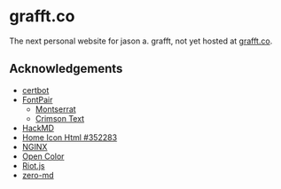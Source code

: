 # grafft.co

The next personal website for jason a. grafft, not yet hosted at [grafft.co](http://grafft.co).

## Acknowledgements
- [certbot][certbot]
- [FontPair][fontpair]
  - [Montserrat][montserrat]
  - [Crimson Text][crimsontext]
- [HackMD][hackmd]
- [Home Icon Html #352283][homeicon]
- [NGINX][nginx]
- [Open Color][opencolor]
- [Riot.js][riotjs]
- [zero-md][zero-md]

[certbot]: https://certbot.eff.org/
[crimsontext]: https://fonts.google.com/specimen/Crimson+Text
[fontpair]: https://fontpair.co/
[hackmd]: https://hackmd.io
[homeicon]: https://icon-library.net/icon/home-icon-html-13.html
[montserrat]: https://fonts.google.com/specimen/Montserrat
[nginx]: https://www.nginx.com/
[opencolor]: https://yeun.github.io/open-color/
[riotjs]: https://riot.js.org/
[zero-md]: https://zerodevx.github.io/zero-md/
